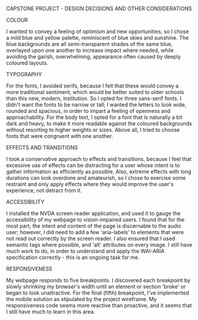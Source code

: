 CAPSTONE PROJECT - DESIGN DECISIONS AND OTHER CONSIDERATIONS

COLOUR

I wanted to convey a feeling of optimism and new opportunities, so I chose a mild blue and yellow palette, reminiscent of blue skies and sunshine. The blue backgrounds are all semi-transparent shades of the same blue, overlayed upon one another to increase impact where needed, while avoiding the garish, overwhelming, appearance often caused by deeply coloured layouts.

TYPOGRAPHY

For the fonts, I avoided serifs, because I felt that these would convey a more traditional sentiment, which would be better suited to older schools than this new, modern, institution. So I opted for three sans-serif fonts. I didn't want the fonts to be narrow or tall; I wanted the letters to look wide, rounded and spacious, in order to impart a feeling of openness and approachability. For the body text, I opted for a font that is naturally a bit dark and heavy, to make it more readable against the coloured backgrounds without resorting to higher weights or sizes. Above all, I tried to choose fonts that were congruent with one another.

EFFECTS AND TRANSITIONS

I took a conservative approach to effects and transitions, because I feel that excessive use of effects can be distracting for a user whose intent is to gather information as efficiently as possible. Also, extreme effects with long durations can look overdone and amateurish, so I chose to exercise some restraint and only apply effects where they would improve the user's experience, not detract from it.

ACCESSIBILITY

I installed the NVDA screen reader application, and used it to gauge the accessibility of my webpage to vision-impaired users. I found that for the most part, the intent and content of the page is discernable to the audio user; however, I did need to add a few 'aria-labels' to elements that were not read out correctly by the screen reader. I also ensured that I used semantic tags where possible, and 'alt' attributes on every image. I still have much work to do, in order to understand and apply the WAI-ARIA specification correctly - this is an ongoing task for me.

RESPONSIVENESS

My webpage responds to five breakpoints. I discovered each breakpoint by slowly shrinking my browser's width until an element or section 'broke' or began to look unattractive. For the final (fifth) breakpoint, I've implemented the mobile solution as stipulated by the project wireframe. My responsiveness code seems more reactive than proactive, and it seems that I still have much to learn in this area.
